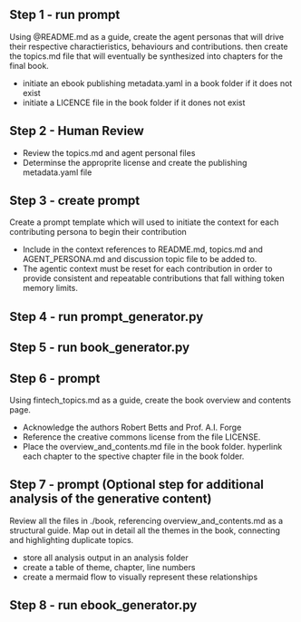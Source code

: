 ## Step 1 - run prompt

Using @README.md as a guide, create the agent personas that will drive their respective charactieristics, behaviours and contributions. then create the topics.md file that will eventually be synthesized into chapters for the final book.
- initiate an ebook publishing metadata.yaml in a book folder if it does not exist
- initiate a LICENCE file in the book folder if it dones not exist

## Step 2 - Human Review

- Review the topics.md and agent personal files
- Determinse the approprite license and create the publishing metadata.yaml file

## Step 3 - create prompt 

Create a prompt template which will used to initiate the context for each contributing persona to begin their contribution
- Include in the context references to README.md, topics.md and AGENT_PERSONA.md and discussion topic file to be added to.
- The agentic context must be reset for each contribution in order to provide consistent and repeatable contributions that fall withing token memory limits.

## Step 4 - run prompt_generator.py

## Step 5 - run book_generator.py

## Step 6 - prompt

Using fintech_topics.md as a guide, create the book overview and contents page.
- Acknowledge the authors Robert Betts and Prof. A.I. Forge
- Reference the creative commons license from the file LICENSE.
- Place the overview_and_contents.md file in the book folder. hyperlink each chapter to the spective chapter file in the book folder.

## Step 7 - prompt (Optional step for additional analysis of the generative content)

Review all the files in ./book, referencing overview_and_contents.md as a structural guide. Map out in detail all the themes in the book, connecting and highlighting duplicate topics. 
- store all analysis output in an analysis folder
- create a table of theme, chapter, line numbers
- create a mermaid flow to visually represent these relationships

## Step 8 - run ebook_generator.py
